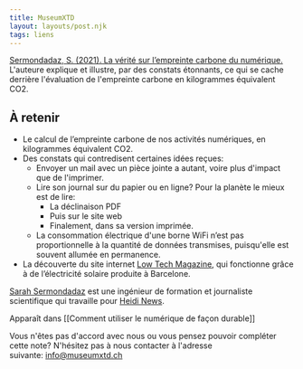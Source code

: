 ```yaml
---
title: MuseumXTD
layout: layouts/post.njk
tags: liens
---
```

[Sermondadaz, S. (2021). La vérité sur l’empreinte carbone du numérique.](https://www.heidi.news/explorations/green-it-ou-les-paris-suisses-de-l-informatique-durable/la-verite-sur-l-empreinte-carbone-du-numerique)    
L'auteure explique et illustre, par des constats étonnants, ce qui se cache derrière l'évaluation de l'empreinte carbone en kilogrammes équivalent CO2.   

## À retenir
- Le calcul de l’empreinte carbone de nos activités numériques, en kilogrammes équivalent CO2. 
- Des constats qui contredisent certaines idées reçues:
	- Envoyer un mail avec un pièce jointe a autant, voire plus d'impact que de l'imprimer. 
	- Lire son journal sur du papier ou en ligne? Pour la planète le mieux est de lire:
		- La déclinaison PDF
		- Puis sur le site web
		- Finalement, dans sa version imprimée. 
	- La consommation électrique d'une borne WiFi n’est pas proportionnelle à la quantité de données transmises, puisqu'elle est souvent allumée en permanence.  
-   La découverte du site internet [Low Tech Magazine](https://solar.lowtechmagazine.com/fr/), qui fonctionne grâce à de l’électricité solaire produite à Barcelone.
  
[Sarah Sermondadaz](https://www.heidi.news/profil/sarah-sermondadaz) est une ingénieur de formation et journaliste scientifique qui travaille pour [Heidi News](https://www.heidi.news/). 


Apparaît dans [[Comment utiliser le numérique de façon durable]]

Vous n'êtes pas d'accord avec nous ou vous pensez pouvoir compléter cette note? N'hésitez pas à nous contacter à l'adresse suivante: [info@museumxtd.ch](mailto:info@museumxtd.ch)